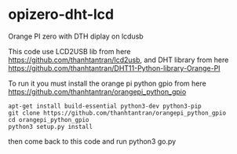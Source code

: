 # opizero-dht-lcd
Orange PI zero with DTH diplay on lcdusb

This code use LCD2USB lib from here https://github.com/thanhtantran/lcd2usb, and DHT library from here https://github.com/thanhtantran/DHT11-Python-library-Orange-PI

To run it you must install the orange pi python gpio from here https://github.com/thanhtantran/orangepi_python_gpio

    apt-get install build-essential python3-dev python3-pip
    git clone https://github.com/thanhtantran/orangepi_python_gpio
    cd orangepi_python_gpio
    python3 setup.py install 
    
then come back to this code and run
    python3 go.py
